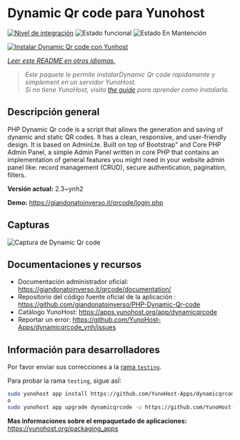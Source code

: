 <!--
Este archivo README esta generado automaticamente<https://github.com/YunoHost/apps/tree/master/tools/readme_generator>
No se debe editar a mano.
-->

# Dynamic Qr code para Yunohost

[![Nivel de integración](https://apps.yunohost.org/badge/integration/dynamicqrcode)](https://ci-apps.yunohost.org/ci/apps/dynamicqrcode/)
![Estado funcional](https://apps.yunohost.org/badge/state/dynamicqrcode)
![Estado En Mantención](https://apps.yunohost.org/badge/maintained/dynamicqrcode)

[![Instalar Dynamic Qr code con Yunhost](https://install-app.yunohost.org/install-with-yunohost.svg)](https://install-app.yunohost.org/?app=dynamicqrcode)

*[Leer este README en otros idiomas.](./ALL_README.md)*

> *Este paquete le permite instalarDynamic Qr code rapidamente y simplement en un servidor YunoHost.*  
> *Si no tiene YunoHost, visita [the guide](https://yunohost.org/install) para aprender como instalarla.*

## Descripción general

PHP Dynamic Qr code is a script that allows the generation and saving of dynamic and static QR codes. It has a clean, responsive, and user-friendly design. It is based on AdminLte. Built on top of Bootstrap" and Core PHP Admin Panel, a simple Admin Panel written in core PHP that contains an implementation of general features you might need in your website admin panel like: record management (CRUD), secure authentication, pagination, filters.

**Versión actual:** 2.3~ynh2

**Demo:** <https://giandonatoinverso.it/qrcode/login.php>

## Capturas

![Captura de Dynamic Qr code](./doc/screenshots/screenshot.png)

## Documentaciones y recursos

- Documentación administrador oficial: <https://giandonatoinverso.it/qrcode/documentation/>
- Repositorio del código fuente oficial de la aplicación : <https://github.com/giandonatoinverso/PHP-Dynamic-Qr-code>
- Catálogo YunoHost: <https://apps.yunohost.org/app/dynamicqrcode>
- Reportar un error: <https://github.com/YunoHost-Apps/dynamicqrcode_ynh/issues>

## Información para desarrolladores

Por favor enviar sus correcciones a la [rama `testing`](https://github.com/YunoHost-Apps/dynamicqrcode_ynh/tree/testing).

Para probar la rama `testing`, sigue asÍ:

```bash
sudo yunohost app install https://github.com/YunoHost-Apps/dynamicqrcode_ynh/tree/testing --debug
o
sudo yunohost app upgrade dynamicqrcode -u https://github.com/YunoHost-Apps/dynamicqrcode_ynh/tree/testing --debug
```

**Mas informaciones sobre el empaquetado de aplicaciones:** <https://yunohost.org/packaging_apps>
